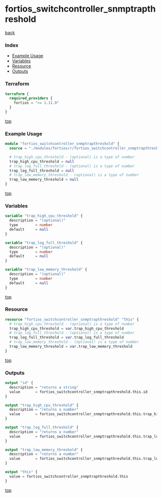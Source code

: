 # fortios_switchcontroller_snmptrapthreshold

[back](../fortios.md)

### Index

- [Example Usage](#example-usage)
- [Variables](#variables)
- [Resource](#resource)
- [Outputs](#outputs)

### Terraform

```terraform
terraform {
  required_providers {
    fortios = ">= 1.11.0"
  }
}
```

[top](#index)

### Example Usage

```terraform
module "fortios_switchcontroller_snmptrapthreshold" {
  source = "./modules/fortios/r/fortios_switchcontroller_snmptrapthreshold"

  # trap_high_cpu_threshold - (optional) is a type of number
  trap_high_cpu_threshold = null
  # trap_log_full_threshold - (optional) is a type of number
  trap_log_full_threshold = null
  # trap_low_memory_threshold - (optional) is a type of number
  trap_low_memory_threshold = null
}
```

[top](#index)

### Variables

```terraform
variable "trap_high_cpu_threshold" {
  description = "(optional)"
  type        = number
  default     = null
}

variable "trap_log_full_threshold" {
  description = "(optional)"
  type        = number
  default     = null
}

variable "trap_low_memory_threshold" {
  description = "(optional)"
  type        = number
  default     = null
}
```

[top](#index)

### Resource

```terraform
resource "fortios_switchcontroller_snmptrapthreshold" "this" {
  # trap_high_cpu_threshold - (optional) is a type of number
  trap_high_cpu_threshold = var.trap_high_cpu_threshold
  # trap_log_full_threshold - (optional) is a type of number
  trap_log_full_threshold = var.trap_log_full_threshold
  # trap_low_memory_threshold - (optional) is a type of number
  trap_low_memory_threshold = var.trap_low_memory_threshold
}
```

[top](#index)

### Outputs

```terraform
output "id" {
  description = "returns a string"
  value       = fortios_switchcontroller_snmptrapthreshold.this.id
}

output "trap_high_cpu_threshold" {
  description = "returns a number"
  value       = fortios_switchcontroller_snmptrapthreshold.this.trap_high_cpu_threshold
}

output "trap_log_full_threshold" {
  description = "returns a number"
  value       = fortios_switchcontroller_snmptrapthreshold.this.trap_log_full_threshold
}

output "trap_low_memory_threshold" {
  description = "returns a number"
  value       = fortios_switchcontroller_snmptrapthreshold.this.trap_low_memory_threshold
}

output "this" {
  value = fortios_switchcontroller_snmptrapthreshold.this
}
```

[top](#index)